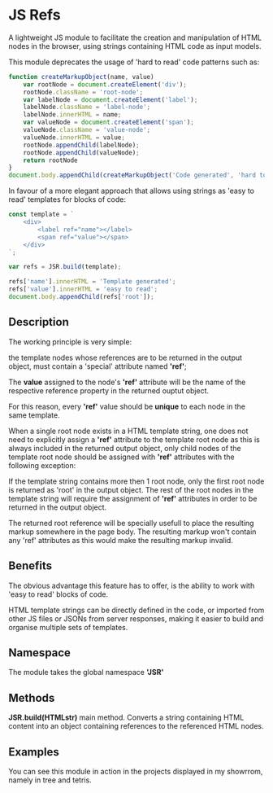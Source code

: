 # JS Refs

A lightweight JS module to facilitate the creation and manipulation of HTML nodes in the browser, using strings containing HTML code as input models.

This module deprecates the usage of 'hard to read' code patterns such as:

```js
function createMarkupObject(name, value)
    var rootNode = document.createElement('div');
    rootNode.className = 'root-node';
    var labelNode = document.createElement('label');
    labelNode.className = 'label-node';
    labelNode.innerHTML = name;
    var valueNode = document.createElement('span');
    valueNode.className = 'value-node';
    valueNode.innerHTML = value;
    rootNode.appendChild(labelNode);
    rootNode.appendChild(valueNode);
    return rootNode
}
document.body.appendChild(createMarkupObject('Code generated', 'hard to read'))
```

In favour of a more elegant approach that allows using strings as 'easy to read' templates for blocks of code:

```js
const template = `
    <div>
        <label ref="name"></label>
        <span ref="value"></span>
    </div>
`;

var refs = JSR.build(template);

refs['name'].innerHTML = 'Template generated';
refs['value'].innerHTML = 'easy to read';
document.body.appendChild(refs['root']);

```
## Description

The working principle is very simple:

the template nodes whose references are to be returned in the output object, must contain a 'special' attribute named **'ref'**;

The **value** assigned to the node's **'ref'** attribute will be the name of the respective reference property in the returned ouptut object.

For this reason, every **'ref'** value should be **unique** to each node in the same template.

When a single root node exists in a HTML template string, one does not need to explicitly assign a **'ref'** attribute to the template root node as this is always included in the returned output object, only child nodes of the template root node should be assigned with **'ref'** attributes with the following exception:

If the template string contains more then 1 root node, only the first root node is returned as 'root' in the output object. The rest of the root nodes in the template string will require the assignment of **'ref'** attributes in order to be returned in the output object.

The returned root reference will be specially usefull to place the resulting markup somewhere in the page body.
The resulting markup won't contain any 'ref' attributes as this would make the resulting markup invalid.


## Benefits

The obvious advantage this feature has to offer, is the ability to work with 'easy to read' blocks of code.

HTML template strings can be directly defined in the code, or imported from other JS files or JSONs from server responses, making it easier to build and organise multiple sets of templates.


## Namespace 
The module takes the global namespace **'JSR'** 

## Methods
**JSR.build(HTMLstr)** main method. Converts a string containing HTML content into an object containing references to the referenced HTML nodes.

## Examples
You can see this module in action in the projects displayed in my showrrom, namely in tree and tetris.
